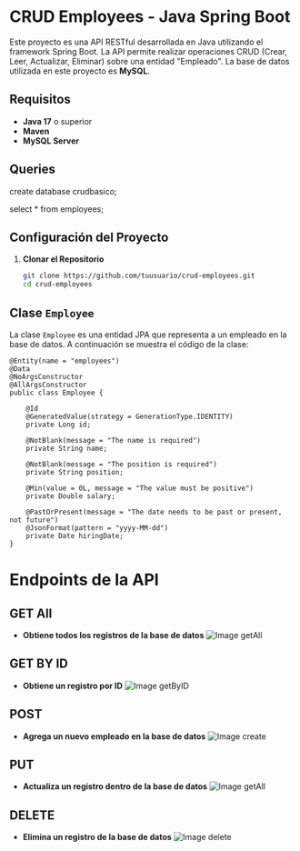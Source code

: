 # CRUD Employees - Java Spring Boot

Este proyecto es una API RESTful desarrollada en Java utilizando el framework Spring Boot. La API permite realizar operaciones CRUD (Crear, Leer, Actualizar, Eliminar) sobre una entidad "Empleado". La base de datos utilizada en este proyecto es **MySQL**.

## Requisitos

- **Java 17** o superior
- **Maven**
- **MySQL Server**

## Queries
create database crudbasico;

select * from employees;

## Configuración del Proyecto

1. **Clonar el Repositorio**

   ```bash
   git clone https://github.com/tuusuario/crud-employees.git
   cd crud-employees

## Clase `Employee`

La clase `Employee` es una entidad JPA que representa a un empleado en la base de datos. A continuación se muestra el código de la clase:

```
@Entity(name = "employees")
@Data
@NoArgsConstructor
@AllArgsConstructor
public class Employee {

    @Id
    @GeneratedValue(strategy = GenerationType.IDENTITY)
    private Long id;

    @NotBlank(message = "The name is required")
    private String name;

    @NotBlank(message = "The position is required")
    private String position;

    @Min(value = 0L, message = "The value must be positive")
    private Double salary;

    @PastOrPresent(message = "The date needs to be past or present, not future")
    @JsonFormat(pattern = "yyyy-MM-dd")
    private Date hiringDate;
}
```

# Endpoints de la API

## GET All 
- **Obtiene todos los registros de la base de datos**
![Image getAll](https://github.com/CxrlosMX/crud-employees/blob/main/src/main/resources/assets/img_1.png)

## GET BY ID
- **Obtiene un registro por ID**
![Image getByID](https://github.com/CxrlosMX/crud-employees/blob/main/src/main/resources/assets/img_2.png)

## POST
- **Agrega un nuevo empleado en la base de datos**
![Image create](https://github.com/CxrlosMX/crud-employees/blob/main/src/main/resources/assets/img_3.png)

## PUT 
- **Actualiza un registro dentro de la base de datos**
![Image getAll](https://github.com/CxrlosMX/crud-employees/blob/main/src/main/resources/assets/img_5.png)

## DELETE
- **Elimina un registro de la base de datos**
![Image delete](https://github.com/CxrlosMX/crud-employees/blob/main/src/main/resources/assets/img_4.png)


